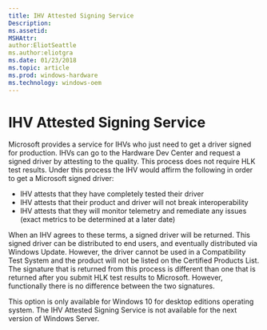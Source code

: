 ```yaml
---
title: IHV Attested Signing Service
Description: 
ms.assetid: 
MSHAttr: 
author:EliotSeattle
ms.author:eliotgra
ms.date: 01/23/2018
ms.topic: article
ms.prod: windows-hardware
ms.technology: windows-oem
---
```


# IHV Attested Signing Service

Microsoft provides a service for IHVs who just need to get a driver signed for production. IHVs can go to the Hardware Dev Center and request a signed driver by attesting to the quality. This process does not require HLK test results. Under this process the IHV would affirm the following in order to get a Microsoft signed driver:

-   IHV attests that they have completely tested their driver
-   IHV attests that their product and driver will not break interoperability
-   IHV attests that they will monitor telemetry and remediate any issues (exact metrics to be determined at a later date)

When an IHV agrees to these terms, a signed driver will be returned. This signed driver can be distributed to end users, and eventually distributed via Windows Update. However, the driver cannot be used in a Compatibility Test System and the product will not be listed on the Certified Products List. The signature that is returned from this process is different than one that is returned after you submit HLK test results to Microsoft. However, functionally there is no difference between the two signatures.

This option is only available for Windows 10 for desktop editions operating system. The IHV Attested Signing Service is not available for the next version of Windows Server.



 

 
